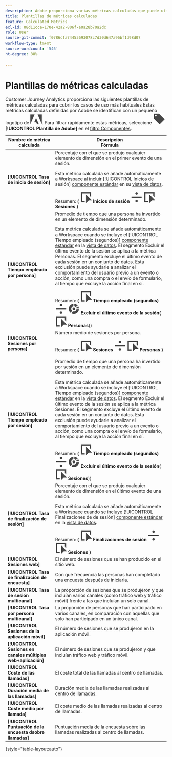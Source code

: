```yaml
---
description: Adobe proporciona varias métricas calculadas que puede utilizar. En esta página se enumeran dichas métricas y los usos previstos.
title: Plantillas de métricas calculadas
feature: Calculated Metrics
exl-id: 08d11cce-170e-42a2-806f-e0a28b70a2dc
role: User
source-git-commit: f0786cfa74453693078c7d30d647a96bf1d98d07
workflow-type: tm+mt
source-wordcount: '546'
ht-degree: 88%

---
```


# Plantillas de métricas calculadas

Customer Journey Analytics proporciona las siguientes plantillas de métricas calculadas para cubrir los casos de uso más habituales Estas métricas calculadas definidas por Adobe se identifican con un pequeño logotipo de ![AdobeLogoSmall](/help/assets/icons/AdobeLogoSmall.svg). Para filtrar rápidamente estas métricas, seleccione ![Etiqueta](/help/assets/icons/Label.svg) **[!UICONTROL Plantilla de Adobe]** en el [filtro Componentes](/help/components/overview.md#filter).

| Nombre de métrica calculada | Descripción<br/>Fórmula |
|---------|----------|
| **[!UICONTROL Tasa de inicio de sesión]** | Porcentaje con el que se produjo cualquier elemento de dimensión en el primer evento de una sesión.<p>Esta métrica calculada se añade automáticamente a Workspace al incluir [!UICONTROL Inicios de sesión] [componente estándar](/help/data-views/component-reference.md) en su [vista de datos](/help/data-views/create-dataview.md).</p>Resumen: **(** ![Evento](/help/assets/icons/Event.svg) **Inicios de sesión** ![Dividir](/help/assets/icons/Divide.svg) ![Evento](/help/assets/icons/Event.svg) **Sesiones** **)** |
| **[!UICONTROL Tiempo empleado por persona]** | Promedio de tiempo que una persona ha invertido en un elemento de dimensión determinado.<p>Esta métrica calculada se añade automáticamente a Workspace cuando se incluye el [!UICONTROL Tiempo empleado (segundos)] [componente estándar](/help/data-views/component-reference.md) en la [vista de datos](/help/data-views/create-dataview.md). El segmento Excluir el último evento de la sesión se aplica a la métrica Personas. El segmento excluye el último evento de cada sesión en un conjunto de datos. Esta exclusión puede ayudarle a analizar el comportamiento del usuario previo a un evento o acción, como una compra o el envío de formulario, al tiempo que excluye la acción final en sí.</p>Resumen: **(** ![Evento](/help/assets/icons/Event.svg) **Tiempo empleado (segundos)** ![Dividir](/help/assets/icons/Divide.svg) ![Segmentación](/help/assets/icons/Segmentation.svg) **Excluir el último evento de la sesión(** ![Evento](/help/assets/icons/Event.svg) **Personas**)) |
| **[!UICONTROL Sesiones por persona]** | Número medio de sesiones por persona.<p>Resumen: **(** ![Evento](/help/assets/icons/Event.svg) **Sesiones** ![Dividir](/help/assets/icons/Divide.svg) ![Evento](/help/assets/icons/Event.svg) **Personas** **)** |
| **[!UICONTROL Tiempo empleado por sesión]** | Promedio de tiempo que una persona ha invertido por sesión en un elemento de dimensión determinado.<p>Esta métrica calculada se añade automáticamente a Workspace cuando se incluye el [!UICONTROL Tiempo empleado (segundos)] [componente estándar](/help/data-views/component-reference.md) en la [vista de datos](/help/data-views/create-dataview.md). El segmento Excluir el último evento de la sesión se aplica a la métrica Sesiones. El segmento excluye el último evento de cada sesión en un conjunto de datos. Esta exclusión puede ayudarle a analizar el comportamiento del usuario previo a un evento o acción, como una compra o el envío de formulario, al tiempo que excluye la acción final en sí.</p>Resumen: **(** ![Evento](/help/assets/icons/Event.svg) **Tiempo empleado (segundos)** ![Dividir](/help/assets/icons/Divide.svg) ![Segmentación](/help/assets/icons/Segmentation.svg) **Excluir el último evento de la sesión(** ![Evento](/help/assets/icons/Event.svg) **Sesiones**)) |
| **[!UICONTROL Tasa de finalización de sesión]** | Porcentaje con el que se produjo cualquier elemento de dimensión en el último evento de una sesión. <p>Esta métrica calculada se añade automáticamente a Workspace cuando se incluye [!UICONTROL Finalizaciones de de sesión] [componente estándar](/help/data-views/component-reference.md) en la [vista de datos](/help/data-views/create-dataview.md).</p>Resumen: **(** ![Evento](/help/assets/icons/Event.svg) **Finalizaciones de sesión** ![Dividir](/help/assets/icons/Divide.svg) ![Evento](/help/assets/icons/Event.svg) **Sesiones** **)** |
| **[!UICONTROL Sesiones web]** | El número de sesiones que se han producido en el sitio web. |
| **[!UICONTROL Tasa de finalización de encuesta]** | Con qué frecuencia las personas han completado una encuesta después de iniciarla. |
| **[!UICONTROL Tasa de sesión multicanal]** | La proporción de sesiones que se produjeron y que incluían varios canales (como tráfico web y tráfico móvil) frente a las que incluían un solo canal. |
| **[!UICONTROL Tasa por persona multicanal]** | La proporción de personas que han participado en varios canales, en comparación con aquellas que solo han participado en un único canal. |
| **[!UICONTROL Sesiones de la aplicación móvil]** | El número de sesiones que se produjeron en la aplicación móvil. |
| **[!UICONTROL Sesiones en canales múltiples web+aplicación]** | El número de sesiones que se produjeron y que incluían tráfico web y tráfico móvil. |
| **[!UICONTROL Coste de las llamadas]** | El coste total de las llamadas al centro de llamadas. <!-- <p>Summary: Call length</p> --> |
| **[!UICONTROL Duración media de las llamadas]** | Duración media de las llamadas realizadas al centro de llamadas. |
| **[!UICONTROL Coste medio por llamada]** | El coste medio de las llamadas realizadas al centro de llamadas. |
| **[!UICONTROL Puntuación de la encuesta dsobre llamadas]** | Puntuación media de la encuesta sobre las llamadas realizadas al centro de llamadas. |

{style="table-layout:auto"}
